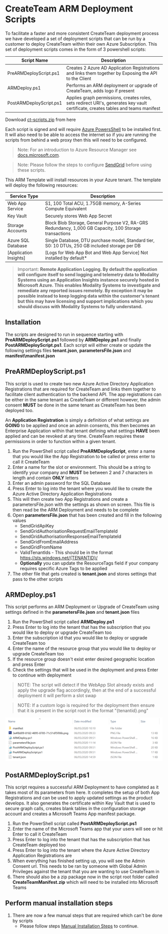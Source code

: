 # CreateTeam ARM Deployment Scripts

To facilitate a faster and more consistent CreateTeam deployment process we have developed a set of deployment scripts that can be run by a customer to deploy CreateTeam within their own Azure Subscription. This set of deployment scripts comes in the form of 3 powershell scripts:

| Script Name             | Description                                                                                            |
| ------------------------| ------------------------------------------------------------------------------------------------------ |
| PreARMDeployScript.ps1  | Creates 2 Azure AD Application Registrations and links them together by Exposing the API to the Client |
| ARMDeploy.ps1           | Performs an ARM deployment or upgrade of CreateTeam, adds logo if present                              |
| PostARMDeployScript.ps1 | Applies graph permissions, creates roles, sets redirect URI's, generates key vault certificate, creates tables and teams manifest |

Download [ct-scripts.zip](https://github.com/modalitysystems/CreateTeamGABuilds/releases/latest) from here 

Each script is signed and will require [Azure PowersShell](https://docs.microsoft.com/en-us/powershell/azure/install-az-ps) to be installed first. It will also need to be able to access the internet so if you are running the scripts from behind a web proxy then this will need to be configured.

> Note: For an introduction to Azure Resource Manager see [docs.microsoft.com](https://docs.microsoft.com/en-us/azure/azure-resource-manager/resource-group-overview).

> Note: Please follow the steps to configure [SendGrid](https://docs.modalitysoftware.com/CreateTeam/customerHosted/sendGrid.html) before using these scripts.

This ARM Template will install resources in your Azure tenant. The template will deploy the following resources:

| Service Type         | Description                                                                                            |
| -------------------- | ------------------------------------------------------------------------------------------------------ |
| Web App Service      | S1, 100 Total ACU, 1.75GB memory, A-Series Compute Equivalent                                          |
| Key Vault            | Securely stores Web App Secret                                                                         |
| Storage Accounts     | Block Blob Storage, General Purpose V2, RA-GRS Redundancy, 1,000 GB Capacity, 100 Storage transactions |
| Azure SQL Database   | Single Database, DTU purchase model, Standard tier, S0: 10 DTUs, 250 GB included storage per DB        |
| [Application Insights] | [Logs for Web App Bot and Web App Service] Not installed by default*                                 |

> Important: **Remote Application Logging. By default the application will configure itself to send logging and telemetry data to Modality Systems using an Application Insights instance securely hosted in Microsoft Azure. This enables Modality Systems to investigate and remediate any reported issues remotely. By exception it may be possible instead to keep logging data within the customer's tenant but this may have licensing and support implications which you should discuss with Modality Systems to fully understand.**

## Installation

The scripts are designed to run in sequence starting with **PreARMDeployScript.ps1** followed by **ARMDeploy.ps1** and finally **PostARMDeployScript.ps1**. Each script will either create or update the following settings files **tenant.json**, **parametersFile.json** and **manifest\manifest.json**

## PreARMDeployScript.ps1

This script is used to create two new Azure Active Directory Application Registrations that are required for CreateTeam and links them together to facilitate client authentication to the backend API. The app registrations can be either in the same tenant as CreateTeam or different however, the admin consent **MUST** be done in the same tenant as CreateTeam has been deployed too. 

An **Application Registration** is simply a definition of what settings are **GOING** to be applied and once an admin consents, this then becomes an Enterprise Application within that tenant defining what settings **HAVE** been applied and can be revoked at any time. CreateTeam requires these permissions in order to function within a given tenant.

1. Run the PowerShell script called **PreARMDeployScript**, enter a name that you would like the App Registration to be called or press enter to call it CreateTeam
1. Enter a name for the slot or environment. This should be a string to identify your company and **MUST** be between 2 and 7 characters in length and contain **ONLY** letters
1. Enter an admin password for the SQL Database
1. Press Enter to log into the tenant where you would like to create the Azure Active Directory Application Registrations
1. This will then create two App Registrations and create a parametersFile.json with the settings as shown on screen. This file is then read be the ARM Deployment and needs to be complete
1. Open **parametersFile.json** that has been created and fill in the following values
   - SendGridApiKey
   - SendGridAuthorisationRequestEmailTemplateId
   - SendGridAuthorisationResponseEmailTemplateId
   - SendGridFromEmailAddress
   - SendGridFromName
   - ValidTenantIds - This should be in the format https://sts.windows.net/{TENANTID}/ 
   - **Optionally** you can update the ResourceTags field if your company requires specific Azure Tags to be applied
1. The other file that gets created is **tenant.json** and stores settings that pass to the other scripts

## ARMDeploy.ps1

This script performs an ARM Deployment or Upgrade of CreateTeam using settings defined in the **parametersFile.json** and **tenant.json** files

1. Run the PowerShell script called **ARMDeploy.ps1**
1. Press Enter to log into the tenant that has the subscription that you would like to deploy or upgrade CreateTeam too
1. Enter the subscription id that you would like to deploy or upgrade CreateTeam too
1. Enter the name of the resource group that you would like to deploy or upgrade CreateTeam too
1. If the resource group doesn't exist enter desired geographic location and press Enter
1. Check the settings that will be used in the deployment and press Enter to continue with deployment

> NOTE: The script will detect if the WebApp Slot already exists and apply the upgrade flag accordingly, then at the end of a successful deployment it will perform a slot swap

> NOTE: If a custom logo is required for the deployment then ensure that it is present in the script root in the format "{tenantid}.png"

   ![Folder](../images/customerHosted/armDeployScriptsFolder.png)

## PostARMDeployScript.ps1

This script requires a successful ARM Deployment to have completed as it takes most of its parameters from here. It completes the setup of both App Registrations and can be used to apply updated settings as the product develops. It also generates the certificate within Key Vault that is used to secure graph calls, creates blank tables in the configuration storage account and creates a Microsoft Teams App manifest package.

1. Run the PowerShell script called **PostARMDeployScript.ps1**
1. Enter the name of the Microsoft Teams app that your users will see or hit Enter to call it CreateTeam
1. Press Enter to log into the tenant that has the subscription that has CreateTeam deployed too
1. Press Enter to log into the tenant where the Azure Active Directory Application Registrations are
1. When everything has finished setting up, you will see the Admin Consent url. This needs to be ran by someone with Global Admin Privileges against the tenant that you are wanting to use CreateTeam in
1. There should also be a zip package now in the script root folder called **CreateTeamManifest.zip** which will need to be installed into Microsoft Teams

## Perform manual installation steps

1. There are now a few manual steps that are required which can't be done by scripts
   - Please follow steps [Manual Installation Steps](armDeployScriptsMan.md) to continue.